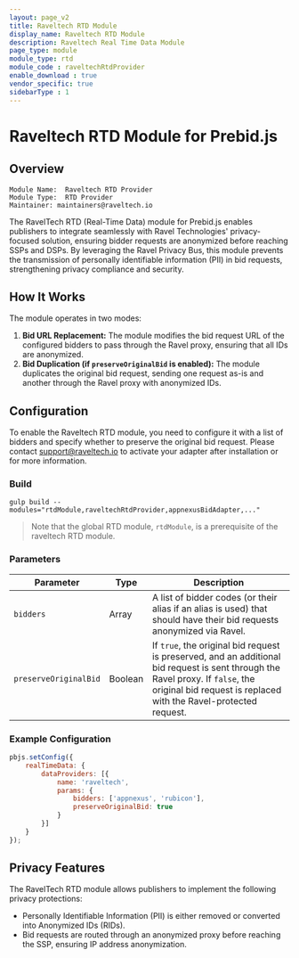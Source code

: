 ```yaml
---
layout: page_v2
title: Raveltech RTD Module
display_name: Raveltech RTD Module
description: Raveltech Real Time Data Module
page_type: module
module_type: rtd
module_code : raveltechRtdProvider
enable_download : true
vendor_specific: true
sidebarType : 1
---
```


# Raveltech RTD Module for Prebid.js

## Overview

```
Module Name:  Raveltech RTD Provider
Module Type:  RTD Provider
Maintainer: maintainers@raveltech.io
```

The RavelTech RTD (Real-Time Data) module for Prebid.js enables publishers to integrate seamlessly with Ravel Technologies' privacy-focused solution, ensuring bidder requests are anonymized before reaching SSPs and DSPs. By leveraging the Ravel Privacy Bus, this module prevents the transmission of personally identifiable information (PII) in bid requests, strengthening privacy compliance and security.

## How It Works

The module operates in two modes:
1. **Bid URL Replacement:** The module modifies the bid request URL of the configured bidders to pass through the Ravel proxy, ensuring that all IDs are anonymized.
2. **Bid Duplication (if `preserveOriginalBid` is enabled):** The module duplicates the original bid request, sending one request as-is and another through the Ravel proxy with anonymized IDs.

## Configuration

To enable the Raveltech RTD module, you need to configure it with a list of bidders and specify whether to preserve the original bid request.
Please contact support@raveltech.io to activate your adapter after installation or for more information.

### Build
```
gulp build --modules="rtdModule,raveltechRtdProvider,appnexusBidAdapter,..."  
```

> Note that the global RTD module, `rtdModule`, is a prerequisite of the raveltech RTD module.

### Parameters

| Parameter           | Type    | Description |
|--------------------|--------|-------------|
| `bidders`         | Array  | A list of bidder codes (or their alias if an alias is used) that should have their bid requests anonymized via Ravel. |
| `preserveOriginalBid` | Boolean | If `true`, the original bid request is preserved, and an additional bid request is sent through the Ravel proxy. If `false`, the original bid request is replaced with the Ravel-protected request. |

### Example Configuration

```javascript
pbjs.setConfig({
    realTimeData: {
        dataProviders: [{
            name: 'raveltech',
            params: {
                bidders: ['appnexus', 'rubicon'],
                preserveOriginalBid: true
            }
        }]
    }
});
```

## Privacy Features

The RavelTech RTD module allows publishers to implement the following privacy protections:
- Personally Identifiable Information (PII) is either removed or converted into Anonymized IDs (RIDs).
- Bid requests are routed through an anonymized proxy before reaching the SSP, ensuring IP address anonymization.